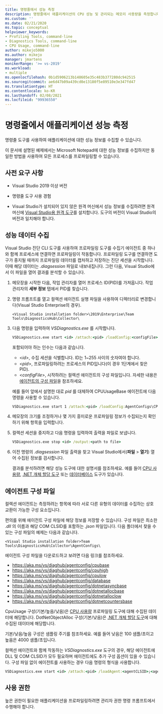 ```yaml
---
title: 명령줄에서 성능 측정
description: 명령줄에서 애플리케이션의 CPU 성능 및 관리되는 메모리 사용량을 측정합니다.
ms.custom: ''
ms.date: 02/21/2020
ms.topic: conceptual
helpviewer_keywords:
- Profiling Tools, command-line
- Diagnostics Tools, command-line
- CPU Usage, command-line
author: mikejo5000
ms.author: mikejo
manager: jmartens
monikerRange: '>= vs-2019'
ms.workload:
- multiple
ms.openlocfilehash: 0b1d5906213b148605e35c483b377280dc942515
ms.sourcegitcommit: ae6d47b09a439cd0e13180f5e89510e3e347fd47
ms.translationtype: HT
ms.contentlocale: ko-KR
ms.lasthandoff: 02/08/2021
ms.locfileid: "99936550"
---
```

# <a name="measure-application-performance-from-the-command-line"></a>명령줄에서 애플리케이션 성능 측정

명령줄 도구를 사용하여 애플리케이션에 대한 성능 정보를 수집할 수 있습니다.

이 문서에 설명된 예제에서는 Microsoft Notepad에 대한 성능 정보를 수집하지만 동일한 방법을 사용하여 모든 프로세스를 프로파일링할 수 있습니다.

## <a name="prerequisites"></a>사전 요구 사항

* Visual Studio 2019 이상 버전

* 명령줄 도구 사용 경험

* Visual Studio가 설치되어 있지 않은 원격 머신에서 성능 정보를 수집하려면 원격 머신에 [Visual Studio용 원격 도구](https://visualstudio.microsoft.com/downloads#remote-tools-for-visual-studio-2019)를 설치합니다. 도구의 버전이 Visual Studio의 버전과 일치해야 합니다.

## <a name="collect-performance-data"></a>성능 데이터 수집

Visual Studio 진단 CLI 도구를 사용하여 프로파일링 도구를 수집기 에이전트 중 하나와 함께 프로세스에 연결하면 프로파일링이 작동합니다. 프로파일링 도구를 연결하면 도구가 중지될 때까지 프로파일링 데이터를 캡처하고 저장하는 진단 세션을 시작합니다. 이때 해당 데이터는 *.diagsession* 파일로 내보내집니다. 그런 다음, Visual Studio에서 이 파일을 열어 결과를 분석할 수 있습니다.

1. 메모장을 시작한 다음, 작업 관리자를 열어 프로세스 ID(PID)를 가져옵니다. 작업 관리자의 **세부 정보** 탭에서 PID를 찾습니다.

1. 명령 프롬프트를 열고 컬렉션 에이전트 실행 파일을 사용하여 디렉터리로 변경합니다(Visual Studio Enterprise의 경우).

   ```<Visual Studio installation folder>\2019\Enterprise\Team Tools\DiagnosticsHub\Collector\```

1. 다음 명령을 입력하여 *VSDiagnostics.exe* 를 시작합니다.

   ```cmd
   VSDiagnostics.exe start <id> /attach:<pid> /loadConfig:<configFile>
   ```

   포함되어야 하는 인수는 다음과 같습니다.

   * \<*id*>, 수집 세션을 식별합니다. ID는 1~255 사이의 숫자여야 합니다.
   * \<*pid*>, 프로파일링하려는 프로세스의 PID입니다(이 경우 1단계에서 찾은 PID).
   * \<*configFile*>, 시작하려는 컬렉션 에이전트의 구성 파일입니다. 자세한 내용은 [에이전트의 구성 파일](#config_file)을 참조하세요.

   예를 들어 앞에서 설명한 대로 *pid* 를 대체하여 CPUUsageBase 에이전트에 다음 명령을 사용할 수 있습니다.

   ```cmd
   VSDiagnostics.exe start 1 /attach:<pid> /loadConfig:AgentConfigs\CPUUsageLow.json
   ```

1. 메모장의 크기를 조정하거나 몇 가지 흥미로운 프로파일링 정보가 수집되는지 확인하기 위해 항목을 입력합니다.

1. 컬렉션 세션을 중지하고 다음 명령을 입력하여 출력을 파일로 보냅니다.

   ```cmd
   VSDiagnostics.exe stop <id> /output:<path to file>
   ```

1. 이전 명령의 *.diagsession* 파일 출력을 찾고 Visual Studio에서(**파일** > **열기**) 열어 수집된 정보를 검사합니다.

   결과를 분석하려면 해당 성능 도구에 대한 설명서를 참조하세요. 예를 들어 [CPU 사용량](../profiling/cpu-usage.md), [.NET 개체 할당 도구](../profiling/dotnet-alloc-tool.md) 또는 [데이터베이스](../profiling/analyze-database.md) 도구가 있습니다.

## <a name="agent-configuration-files"></a><a name="config_file"></a> 에이전트 구성 파일

컬렉션 에이전트는 측정하려는 항목에 따라 서로 다른 유형의 데이터를 수집하는 상호 교환이 가능한 구성 요소입니다.

편의를 위해 에이전트 구성 파일에 해당 정보를 저장할 수 있습니다. 구성 파일은 최소한 *.dll* 의 이름과 해당 COM CLSID를 포함하는 *.json* 파일입니다. 다음 폴더에서 찾을 수 있는 구성 파일의 예제는 다음과 같습니다.

```<Visual Studio installation folder>Team Tools\DiagnosticsHub\Collector\AgentConfigs\```

에이전트 구성 파일을 다운로드하고 보려면 다음 링크를 참조하세요.

- https://aka.ms/vs/diaghub/agentconfig/cpubase
- https://aka.ms/vs/diaghub/agentconfig/cpuhigh
- https://aka.ms/vs/diaghub/agentconfig/cpulow
- https://aka.ms/vs/diaghub/agentconfig/database
- https://aka.ms/vs/diaghub/agentconfig/dotnetasyncbase
- https://aka.ms/vs/diaghub/agentconfig/dotnetallocbase
- https://aka.ms/vs/diaghub/agentconfig/dotnetalloclow
- https://aka.ms/vs/diaghub/agentconfig/dotnetcountersbase

CpuUsage 구성(기본/높음/낮음)은 [CPU 사용량](../profiling/cpu-usage.md) 프로파일링 도구에 대해 수집된 데이터에 해당합니다.
DotNetObjectAlloc 구성(기본/낮음)은 [.NET 개체 할당 도구](../profiling/dotnet-alloc-tool.md)에 대해 수집된 데이터에 해당합니다.

기본/낮음/높음 구성은 샘플링 주기를 참조하세요. 예를 들어 낮음은 100 샘플/초이고 높음은 4000 샘플/초입니다.

컬렉션 에이전트와 함께 작동하는 *VSDiagnostics.exe* 도구의 경우, 해당 에이전트에 DLL 및 COM CLSID가 모두 필요하며 에이전트에도 추가 구성 옵션이 있을 수 있습니다. 구성 파일 없이 에이전트를 사용하는 경우 다음 명령의 형식을 사용합니다.

```cmd
VSDiagnostics.exe start <id> /attach:<pid> /loadAgent:<agentCLSID>;<agentName>[;<config>]
```

## <a name="permissions"></a>사용 권한

높은 권한이 필요한 애플리케이션을 프로파일링하려면 관리자 권한 명령 프롬프트에서 수행해야 합니다.
